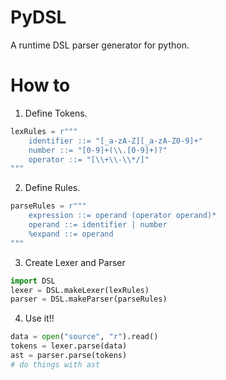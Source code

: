 PyDSL
=====

A runtime DSL parser generator for python.

How to
====

1. Define Tokens.
```python
lexRules = r"""
    identifier ::= "[_a-zA-Z][_a-zA-Z0-9]+"
    number ::= "[0-9]+(\\.[0-9]+)?"
    operator ::= "[\\+\\-\\*/]"
"""
```

2. Define Rules.
```python
parseRules = r"""
    expression ::= operand (operator operand)*
    operand ::= identifier | number
    %expand ::= operand
"""
```

3. Create Lexer and Parser
```python
import DSL
lexer = DSL.makeLexer(lexRules)
parser = DSL.makeParser(parseRules)
```

4. Use it!!
```python
data = open("source", "r").read()
tokens = lexer.parse(data)
ast = parser.parse(tokens)
# do things with ast
```
